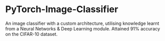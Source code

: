 # PyTorch-Image-Classifier
An image classifier with a custom architecture, utilising knowledge learnt from a Neural Networks & Deep Learning module. Attained 91% accuracy on the CIFAR-10 dataset.
